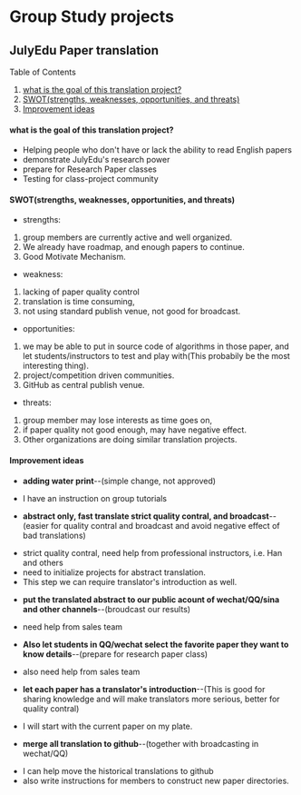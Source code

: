 # Group Study projects

## JulyEdu Paper translation
 Table of Contents
 1. [what is the goal of this translation project?](#what-is-the-goal-of-this-translation-project)
 2. [SWOT(strengths, weaknesses, opportunities, and threats)](#swotstrengths-weaknesses-opportunities-and-threats)
 3. [Improvement ideas](#improvement-ideas)

#### what is the goal of this translation project?
 * Helping people who don't have or lack the ability to read English papers
 * demonstrate JulyEdu's research power
 * prepare for Research Paper classes
 * Testing for class-project community
 
#### SWOT(strengths, weaknesses, opportunities, and threats)
* strengths: 
 1. group members are currently active and well organized. 
 2. We already have roadmap, and enough papers to continue. 
 3. Good Motivate Mechanism.
* weakness: 
 1. lacking of paper quality control
 2. translation is time consuming, 
 3. not using standard publish venue, not good for broadcast. 
* opportunities: 
 1. we may be able to put in source code of algorithms in those paper, and let students/instructors to test and play with(This probabily be the most interesting thing). 
 2. project/competition driven communities.
 3. GitHub as central publish venue.
* threats: 
 1. group member may lose interests as time goes on, 
 2. if paper quality not good enough, may have negative effect.
 3. Other organizations are doing similar translation projects.

#### Improvement ideas
 * **adding water print**--(simple change, not approved)
  - I have an instruction on group tutorials
 * **abstract only, fast translate strict quality contral, and broadcast**--(easier for quality contral and broadcast and avoid negative effect of bad translations)
  - strict quality contral, need help from professional instructors, i.e. Han and others
  - need to initialize projects for abstract translation.
  - This step we can require translator's introduction as well.
 * **put the translated abstract to our public acount of wechat/QQ/sina and other channels**--(broudcast our results)
  - need help from sales team
 * **Also let students in QQ/wechat select the favorite paper they want to know details**--(prepare for research paper class)
  - also need help from sales team
 * **let each paper has a translator's introduction**--(This is good for sharing knowledge and will make translators more serious, better for quality contral)
  - I will start with the current paper on my plate.
 * **merge all translation to github**--(together with broadcasting in wechat/QQ)
  - I can help move the historical translations to github
  - also write instructions for members to construct new paper directories.
